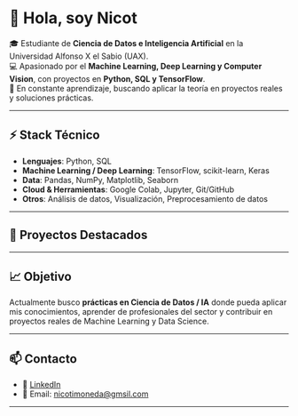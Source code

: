 # 👋 Hola, soy Nicot  

🎓 Estudiante de **Ciencia de Datos e Inteligencia Artificial** en la Universidad Alfonso X el Sabio (UAX).  
💻 Apasionado por el **Machine Learning, Deep Learning y Computer Vision**, con proyectos en **Python, SQL y TensorFlow**.  
🚀 En constante aprendizaje, buscando aplicar la teoría en proyectos reales y soluciones prácticas.  

---

## ⚡ Stack Técnico  

- **Lenguajes**: Python, SQL  
- **Machine Learning / Deep Learning**: TensorFlow, scikit-learn, Keras  
- **Data**: Pandas, NumPy, Matplotlib, Seaborn  
- **Cloud & Herramientas**: Google Colab, Jupyter, Git/GitHub  
- **Otros**: Análisis de datos, Visualización, Preprocesamiento de datos  

---

## 📂 Proyectos Destacados  
  


---

## 📈 Objetivo  

Actualmente busco **prácticas en Ciencia de Datos / IA** donde pueda aplicar mis conocimientos, aprender de profesionales del sector y contribuir en proyectos reales de Machine Learning y Data Science.  

---

## 📫 Contacto  

- 💼 [LinkedIn](www.linkedin.com/in/nicolás-timoneda-martínez)  
- 📧 Email: nicotimoneda@gmsil.com

---
